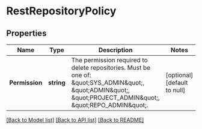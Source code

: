 # RestRepositoryPolicy

## Properties
Name | Type | Description | Notes
------------ | ------------- | ------------- | -------------
**Permission** | **string** | The permission required to delete repositories. Must be one of: \&quot;SYS_ADMIN\&quot;, \&quot;ADMIN\&quot;, \&quot;PROJECT_ADMIN\&quot;, \&quot;REPO_ADMIN\&quot;. | [optional] [default to null]

[[Back to Model list]](../README.md#documentation-for-models) [[Back to API list]](../README.md#documentation-for-api-endpoints) [[Back to README]](../README.md)

